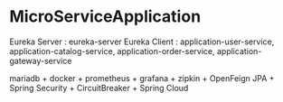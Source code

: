 # MicroServiceApplication
Eureka Server : eureka-server
Eureka Client : application-user-service, application-catalog-service, application-order-service, application-gateway-service

mariadb + docker + prometheus + grafana + zipkin + OpenFeign
JPA + Spring Security + CircuitBreaker + Spring Cloud

